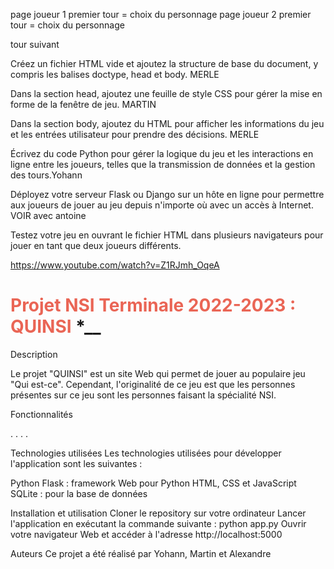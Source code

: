 page joueur 1  premier tour = choix du personnage
page joueur 2 premier tour = choix du personnage

tour suivant 


Créez un fichier HTML vide et ajoutez la structure de base du document, y compris les balises doctype, head et body. MERLE

Dans la section head, ajoutez une feuille de style CSS pour gérer la mise en forme de la fenêtre de jeu. MARTIN

Dans la section body, ajoutez du HTML pour afficher les informations du jeu et les entrées utilisateur pour prendre des décisions. MERLE

Écrivez du code Python pour gérer la logique du jeu et les interactions en ligne entre les joueurs, telles que la transmission de données et la gestion des tours.Yohann

Déployez votre serveur Flask ou Django sur un hôte en ligne pour permettre aux joueurs de jouer au jeu depuis n'importe où avec un accès à Internet. VOIR avec antoine

Testez votre jeu en ouvrant le fichier HTML dans plusieurs navigateurs pour jouer en tant que deux joueurs différents.


https://www.youtube.com/watch?v=Z1RJmh_OqeA

# <font color="EA6555"> Projet NSI Terminale 2022-2023 : QUINSI </font>*__

Description

Le projet "QUINSI" est un site Web qui permet de jouer au populaire jeu "Qui est-ce". Cependant, l'originalité de ce jeu est que les personnes présentes sur ce jeu sont les personnes faisant la spécialité NSI.

Fonctionnalités

.
.
.
.

Technologies utilisées
Les technologies utilisées pour développer l'application sont les suivantes :

Python 
Flask : framework Web pour Python
HTML, CSS et JavaScript 
SQLite : pour la base de données

Installation et utilisation
Cloner le repository sur votre ordinateur
Lancer l'application en exécutant la commande suivante : python app.py
Ouvrir votre navigateur Web et accéder à l'adresse http://localhost:5000

Auteurs
Ce projet a été réalisé par Yohann, Martin et Alexandre
